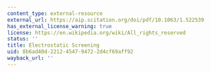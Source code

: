 ```yaml
---
content_type: external-resource
external_url: https://aip.scitation.org/doi/pdf/10.1063/1.522539
has_external_license_warning: true
license: https://en.wikipedia.org/wiki/All_rights_reserved
status: ''
title: Electrostatic Screening
uid: 8b6ad40d-2212-4547-9472-2d4cf69aff92
wayback_url: ''
---
```

